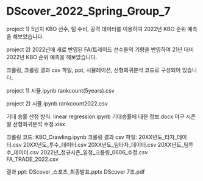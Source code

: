 # DScover_2022_Spring_Group_7

project 1) 5년치 KBO 선수, 팀 수비, 공격 데이터를 이용하여 2022년 KBO 순위 예측을 해보았습니다.

project 2) 2022년에 새로 반영된 FA/트레이드 선수들의 기량을 반영하여 21년 대비 2022년 KBO 순위 예측을 해보았습니다.

크롤링, 크롤링 결과 csv 파일, ppt, 시뮬레이션, 선형회귀분석 코드로 구성되어 있습니다.

project 1)
시뮬.ipynb
rankcount(5years).csv

project 2)
시뮬.ipynb
rankcount2022.csv

기대 승률 산정 방식:
linear regression.ipynb
기대승률에 대한 정보.docx
야구 시즌별 선형회귀분석 수정.xlsx

크롤링 코드: KBO_Crawling.ipynb
크롤링 결과 csv 파일:
20XX년도_타자_데이터.csv
20XX년도_투수_데이터.csv
20XX년도_팀타자_데이터.csv
20XX년도_팀투수_데이터.csv
2022년_정규시즌_일정_크롤링_0606_수정.csv
FA_TRADE_2022.csv

결과 ppt:
DScover_스포츠_최종발표.pptx
DScover 7조.pdf
